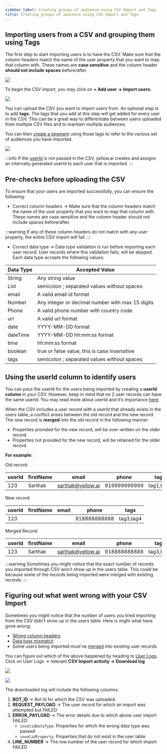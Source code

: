 ```yaml
---
sidebar_label: Creating groups of audience using CSV Import and Tags
title: Creating groups of audience using CSV Import and Tags
---
```


## Importing users from a CSV and grouping them using Tags
The first step to start importing users is to have the CSV. Make sure that the column headers match the name of the user property that you want to map that column with. These names are **case sensitive** and the column header **should not include spaces** before/after.

![](https://i.imgur.com/gEcRb2s.jpg)

To begin the CSV import, you may click on **+ Add user → Import users.**

![](https://i.imgur.com/ntdUjuO.jpg)

You can upload the CSV you want to import users from. An optional step is to add **tags.** The tags that you add at this step will get added for every user in the CSV. This can be a great way to differentiate between users uploaded from multiple CSV files and to maintain multiple audiences.

You can then [create a segment](../user_data_segments/creating_managing_user_segment) using those tags to refer to the various set of audiences you have imported.

![](https://i.imgur.com/Asg1896.jpg)

:::info
If the [userId](../enriching_user_profiles/user_id) is not passed in the CSV, yellow.ai creates and assigns an internally generated userId to each user that is imported.
:::

## Pre-checks before uploading the CSV

To ensure that your users are imported successfully, you can ensure the following:
- Correct column headers → Make sure that the column headers match the name of the user property that you want to map that column with. These names are case sensitive and the column header should not include spaces before/after. 

:::warning
If any of these column headers do not match with any user property, the entire CSV import will fail.
:::

- Correct data type → Data type validation is run before importing each user record. User records where this validation fails, will be skipped. Each data type accepts the following values:

| Data Type | Accepted Value                                   |
|-----------|--------------------------------------------------|
| String    | Any string value                                 |
| List      | semicolon ; separated values without spaces      |
| email     | A valid email id format                          |
| Number    | Any integer or decimal number with max 15 digits |
| Phone     | A valid phone number with country code           |
| url       | A valid url format                               |
| date      | YYYY-MM-DD format                                |
| dateTime  | YYYY-MM-DD hh:mm:ss format                       |
| time      | hh:mm:ss format                                  |
| boolean   | true or false value, this is case insensitive    |
| tags      | semicolon ; separated values without spaces      |

## Using the userId column to identify users

You can pass the userId for the users being imported by creating a **userId column** in your CSV. However, keep in mind that no 2 user records can have the same userId. You may read more about userId and it’s importance [here](https://docs.yellow.ai/docs/platform_concepts/engagement/outbound/cdp/enriching_user_profiles/user_id).

When the CSV includes a user record with a userId that already exists in the users table, a conflict arises between the old record and the new record. The new record is **merged** into the old record in the following manner:

- Properties provided for the new record, will be over-written on the older record.
- Properties not provided for the new record, will be retained for the older record.

**For example:**


Old record:

| userId | firstName | email             | phone        | tags      |
|--------|-----------|-------------------|--------------|-----------|
|    123 | Sarthak   | sarthak@yellow.ai | 919999999999 | tag1,tag2 |

New record:

| userId | firstName | email | phone        | tags      |
|--------|-----------|-------|--------------|-----------|
|    123 |           |       | 918888888888 | tag3,tag4 |

Merged Record:

| userId | firstName | email             | phone        | tags      |
|--------|-----------|-------------------|--------------|-----------|
|    123 | Sarthak   | sarthak@yellow.ai | 918888888888 | tag3,tag4 |

:::warning
Sometimes you might notice that the exact number of records you imported through CSV won't show up in the users table. This could be because some of the records being imported were merged with existing records.
:::

## Figuring out what went wrong with your CSV Import

Sometimes you might notice that the number of users you tried importing from the CSV didn’t show up in the users table. Here is might what have gone wrong:
- [Wrong column headers](../enriching_user_profiles/create_audience_group_csv#pre-checks-before-uploading-the-csv)
- [Data type mismatch](../enriching_user_profiles/create_audience_group_csv#pre-checks-before-uploading-the-csv)
- Some users being imported must’ve [merged](../enriching_user_profiles/create_audience_group_csv#using-the-userid-column-to-identify-users) into existing user records

You can figure out which of the above happened by heading to [User Logs](../user_data_segments/manage_user_data#user-logs). Click on User Logs →  relevant **CSV Import activity → Download log**


![](https://i.imgur.com/5jj2BgM.jpg)

![](https://i.imgur.com/55QuPiA.jpg)

The downloaded log will include the following columns:
1. **BOT_ID** → Bot Id for which the CSV was uploaded.
2. **REQUEST_PAYLOAD** → The user record for which an import was attempted but FAILED
3. **ERROR_PAYLOAD** → The error details due to which above user import FAILED:
    - `invalidDataType`: Properties for which the wrong data type was passed
    - `invalidProperty`: Properties that do not exist in the user table
4. **LINE_NUMBER** → The row number of the user record for which import FAILED
